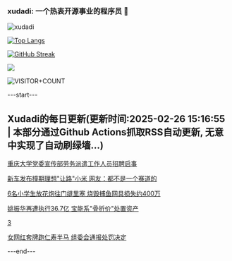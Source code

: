 ### xudadi: 一个热衷开源事业的程序员 👋

![xudadi](https://github-readme-stats-git-masterorgs-github-readme-stats-team.vercel.app/api?username=xudadi)

[![Top Langs](https://github-readme-stats.vercel.app/api/top-langs/?username=xudadi)](https://github.com/anuraghazra/github-readme-stats)

[![GitHub Streak](https://streak-stats.demolab.com?user=xudadi&locale=zh_Hans)](https://git.io/streak-stats)

![](https://raw.githubusercontent.com/xudadi/xudadi/main/assets/github-contribution-grid-snake.svg)

![VISITOR+COUNT](https://komarev.com/ghpvc/?username=xudadi&label=VISITOR+COUNT)


---start---

## Xudadi的每日更新(更新时间:2025-02-26 15:16:55 | 本部分通过Github Actions抓取RSS自动更新, 无意中实现了自动刷绿墙...)

[重庆大学党委宣传部劳务派遣工作人员招聘启事](https://www.gongkaoleida.com/article/2301374)

[新车发布撞期理想"让路"小米 网友：都不是一个赛道的](https://m.163.com/news/article/JPATATDR0519DFFO.html)

[6名小学生放花炮往门缝里塞 烧毁捕鱼网具损失约400万](https://m.163.com/news/article/JPARUENP05561G0D.html)

[姚振华再遭执行36.7亿 宝能系"骨折价"处置资产](https://m.163.com/news/article/JPAQTI77051492T3.html)

[3](https://m.163.com/touch/news/sub/domestic)

[女网红套牌跑仁寿半马 组委会通报处罚决定](https://m.163.com/news/article/JPARFN4J051492T3.html)

---end---
